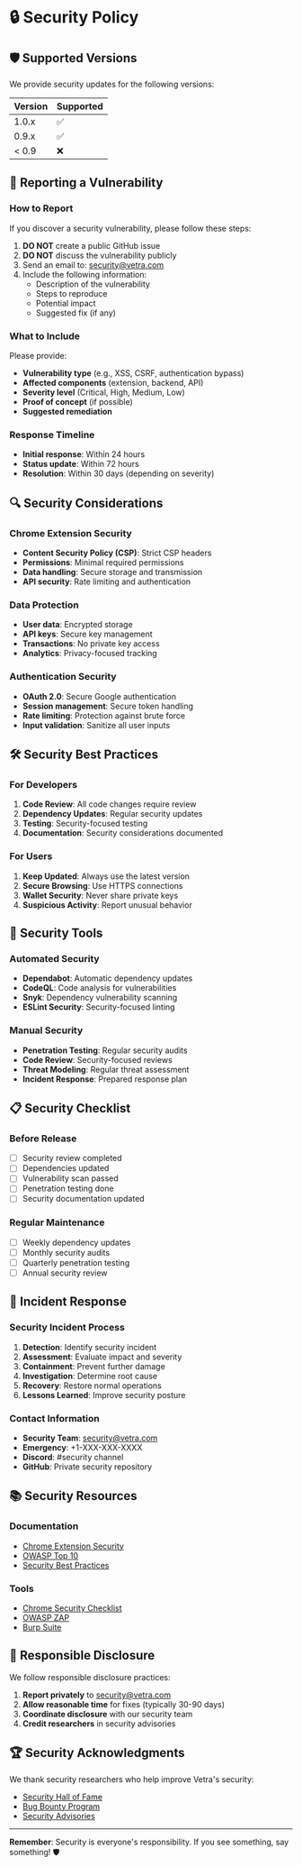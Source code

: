 # 🔒 Security Policy

## 🛡️ Supported Versions

We provide security updates for the following versions:

| Version | Supported          |
| ------- | ------------------ |
| 1.0.x   | :white_check_mark: |
| 0.9.x   | :white_check_mark: |
| < 0.9   | :x:                |

## 🚨 Reporting a Vulnerability

### How to Report

If you discover a security vulnerability, please follow these steps:

1. **DO NOT** create a public GitHub issue
2. **DO NOT** discuss the vulnerability publicly
3. Send an email to: security@vetra.com
4. Include the following information:
   - Description of the vulnerability
   - Steps to reproduce
   - Potential impact
   - Suggested fix (if any)

### What to Include

Please provide:
- **Vulnerability type** (e.g., XSS, CSRF, authentication bypass)
- **Affected components** (extension, backend, API)
- **Severity level** (Critical, High, Medium, Low)
- **Proof of concept** (if possible)
- **Suggested remediation**

### Response Timeline

- **Initial response**: Within 24 hours
- **Status update**: Within 72 hours
- **Resolution**: Within 30 days (depending on severity)

## 🔍 Security Considerations

### Chrome Extension Security

- **Content Security Policy (CSP)**: Strict CSP headers
- **Permissions**: Minimal required permissions
- **Data handling**: Secure storage and transmission
- **API security**: Rate limiting and authentication

### Data Protection

- **User data**: Encrypted storage
- **API keys**: Secure key management
- **Transactions**: No private key access
- **Analytics**: Privacy-focused tracking

### Authentication Security

- **OAuth 2.0**: Secure Google authentication
- **Session management**: Secure token handling
- **Rate limiting**: Protection against brute force
- **Input validation**: Sanitize all user inputs

## 🛠️ Security Best Practices

### For Developers

1. **Code Review**: All code changes require review
2. **Dependency Updates**: Regular security updates
3. **Testing**: Security-focused testing
4. **Documentation**: Security considerations documented

### For Users

1. **Keep Updated**: Always use the latest version
2. **Secure Browsing**: Use HTTPS connections
3. **Wallet Security**: Never share private keys
4. **Suspicious Activity**: Report unusual behavior

## 🔧 Security Tools

### Automated Security

- **Dependabot**: Automatic dependency updates
- **CodeQL**: Code analysis for vulnerabilities
- **Snyk**: Dependency vulnerability scanning
- **ESLint Security**: Security-focused linting

### Manual Security

- **Penetration Testing**: Regular security audits
- **Code Review**: Security-focused reviews
- **Threat Modeling**: Regular threat assessment
- **Incident Response**: Prepared response plan

## 📋 Security Checklist

### Before Release

- [ ] Security review completed
- [ ] Dependencies updated
- [ ] Vulnerability scan passed
- [ ] Penetration testing done
- [ ] Security documentation updated

### Regular Maintenance

- [ ] Weekly dependency updates
- [ ] Monthly security audits
- [ ] Quarterly penetration testing
- [ ] Annual security review

## 🚨 Incident Response

### Security Incident Process

1. **Detection**: Identify security incident
2. **Assessment**: Evaluate impact and severity
3. **Containment**: Prevent further damage
4. **Investigation**: Determine root cause
5. **Recovery**: Restore normal operations
6. **Lessons Learned**: Improve security posture

### Contact Information

- **Security Team**: security@vetra.com
- **Emergency**: +1-XXX-XXX-XXXX
- **Discord**: #security channel
- **GitHub**: Private security repository

## 📚 Security Resources

### Documentation

- [Chrome Extension Security](https://developer.chrome.com/docs/extensions/mv3/security/)
- [OWASP Top 10](https://owasp.org/www-project-top-ten/)
- [Security Best Practices](https://web.dev/security/)

### Tools

- [Chrome Security Checklist](https://developer.chrome.com/docs/extensions/mv3/security/)
- [OWASP ZAP](https://owasp.org/www-project-zap/)
- [Burp Suite](https://portswigger.net/burp)

## 🤝 Responsible Disclosure

We follow responsible disclosure practices:

1. **Report privately** to security@vetra.com
2. **Allow reasonable time** for fixes (typically 30-90 days)
3. **Coordinate disclosure** with our security team
4. **Credit researchers** in security advisories

## 🏆 Security Acknowledgments

We thank security researchers who help improve Vetra's security:

- [Security Hall of Fame](SECURITY_HALL_OF_FAME.md)
- [Bug Bounty Program](BUG_BOUNTY.md)
- [Security Advisories](SECURITY_ADVISORIES.md)

---

**Remember**: Security is everyone's responsibility. If you see something, say something! 🛡️

